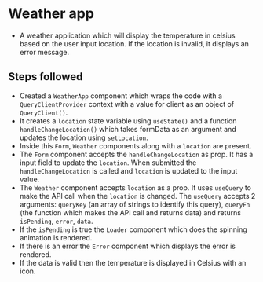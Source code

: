 # Weather app

- A weather application which will display the temperature in celsius based on the user input location. If the location is invalid, it displays an error message.

## Steps followed

- Created a `WeatherApp` component which wraps the code with a `QueryClientProvider` context with a value for client as an object of `QueryClient()`.
- It creates a `location` state variable using `useState()` and a function `handleChangeLocation()` which takes formData as an argument and updates the location using `setLocation`.
- Inside this `Form`, `Weather` components along with a `location` are present.
- The `Form` component accepts the `handleChangeLocation` as prop. It has a input field to update the `location`. When submitted the `handleChangeLocation` is called and `location` is updated to the input value.
- The `Weather` component accepts `location` as a prop. It uses `useQuery` to make the API call when the `location` is changed. The `useQuery` accepts 2 arguments: `queryKey` (an array of strings to identify this query), `queryFn` (the function which makes the API call and returns data) and returns `isPending`, `error`, `data`.
- If the `isPending` is true the `Loader` component which does the spinning animation is rendered.
- If there is an error the `Error` component which displays the error is rendered.
- If the data is valid then the temperature is displayed in Celsius with an icon.
